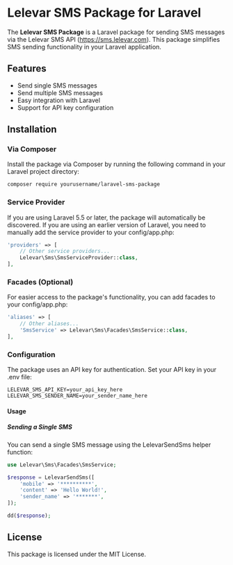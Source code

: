 # Lelevar SMS Package for Laravel

The **Lelevar SMS Package** is a Laravel package for sending SMS messages via the Lelevar SMS API (https://sms.lelevar.com). This package simplifies SMS sending functionality in your Laravel application.

## Features
- Send single SMS messages
- Send multiple SMS messages
- Easy integration with Laravel
- Support for API key configuration

## Installation

### Via Composer
Install the package via Composer by running the following command in your Laravel project directory:

```bash
composer require yourusername/laravel-sms-package
```

### Service Provider
If you are using Laravel 5.5 or later, the package will automatically be discovered. If you are using an earlier version of Laravel, you need to manually add the service provider to your config/app.php:

```php
'providers' => [
    // Other service providers...
    Lelevar\Sms\SmsServiceProvider::class,
],
```

### Facades (Optional)
For easier access to the package's functionality, you can add facades to your config/app.php:

```php
'aliases' => [
    // Other aliases...
    'SmsService' => Lelevar\Sms\Facades\SmsService::class,
],
```

### Configuration
The package uses an API key for authentication. Set your API key in your .env file:

```dotenv
LELEVAR_SMS_API_KEY=your_api_key_here
LELEVAR_SMS_SENDER_NAME=your_sender_name_here
```
#### Usage
##### Sending a Single SMS
You can send a single SMS message using the LelevarSendSms helper function:

```php
use Lelevar\Sms\Facades\SmsService;

$response = LelevarSendSms([
    'mobile' => '**********',
    'content' => 'Hello World!',
    'sender_name' => '*******',
]);

dd($response);
```

## License
This package is licensed under the MIT License.


